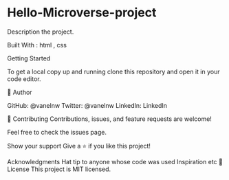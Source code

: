 # Hello-Microverse-project

Description the project.

Built With : html , css

Getting Started

To get a local copy up and running clone this repository and open it in your code editor.

👤 Author

GitHub: @vanelnw
Twitter: @vanelnw
LinkedIn: LinkedIn

🤝 Contributing
Contributions, issues, and feature requests are welcome!

Feel free to check the issues page.

Show your support
Give a ⭐️ if you like this project!

Acknowledgments
Hat tip to anyone whose code was used
Inspiration
etc
📝 License
This project is MIT licensed.
